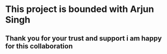 # This project is bounded with Arjun Singh
## Thank you for your trust and support i am happy for this collaboration
